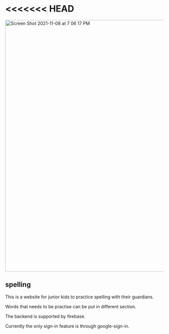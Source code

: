 <<<<<<< HEAD
=======
<img width="800" alt="Screen Shot 2021-11-08 at 7 06 17 PM" src="https://user-images.githubusercontent.com/48194238/140837831-e0a681fb-5038-4b90-94ad-14cd0c1bfd7c.png">

## spelling
This is a website for junior kids to practice spelling with their guardians.

Words that needs to be practise can be put in different section.

The backend is supported by firebase.

Currently the only sign-in feature is through google-sign-in.
>>>>>>> 
